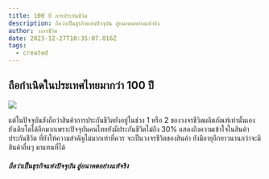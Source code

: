 ```yaml
---
title: 100 ปี การประกันชีวิต
description: ถือว่าเป็นธุรกิจแห่งปัจจุบัน สู่อนาคตอย่างแท้จริง
author: วงจรชีวิต
date: 2023-12-27T10:35:07.816Z
tags:
  - created
---
```

## ถือกำเนิดในประเทศไทยมากว่า 100 ปี

![](/static/img/13.jpeg)

แต่ในปัจจุบันยังถือว่าสินค้าการประกันชีวิตยังอยู่ในช่วง 1 หรือ 2 ของวงจรชีวิตผลิตภัณฑ์เท่านั้นเอง ยังเติบโตได้อีกมากเพราะปัจจุบันคนไทยยังมีประกันชีวิตไม่ถึง 30% แสดงถึงความเข้าใจในสินค้าประกันชีวิต ที่ยังให้ความสำคัญไม่มากเท่าที่ควร จะเป็นวงจรชีวิตของสินค้า ยังมีอายุอีกยาวนานกว่าจะมีสินค้าอื่นๆ มาแทนที่ได้

##### ถือว่าเป็นธุรกิจแห่งปัจจุบัน สู่อนาคตอย่างแท้จริง